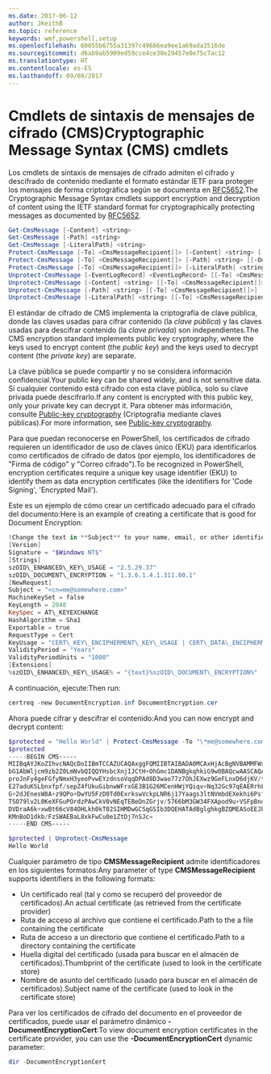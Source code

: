 ```yaml
---
ms.date: 2017-06-12
author: JKeithB
ms.topic: reference
keywords: wmf,powershell,setup
ms.openlocfilehash: 60055b6755a31397c49686ea9ee1a69ada3516de
ms.sourcegitcommit: d6ab9ab5909ed59cce4ce30e29457e0e75c7ac12
ms.translationtype: HT
ms.contentlocale: es-ES
ms.lasthandoff: 09/08/2017
---
```

# <a name="cryptographic-message-syntax-cms-cmdlets"></a><span data-ttu-id="7d287-102">Cmdlets de sintaxis de mensajes de cifrado (CMS)</span><span class="sxs-lookup"><span data-stu-id="7d287-102">Cryptographic Message Syntax (CMS) cmdlets</span></span>

<span data-ttu-id="7d287-103">Los cmdlets de sintaxis de mensajes de cifrado admiten el cifrado y descifrado de contenido mediante el formato estándar IETF para proteger los mensajes de forma criptográfica según se documenta en [RFC5652](https://tools.ietf.org/html/rfc5652).</span><span class="sxs-lookup"><span data-stu-id="7d287-103">The Cryptographic Message Syntax cmdlets support encryption and decryption of content using the IETF standard format for cryptographically protecting messages as documented by [RFC5652](https://tools.ietf.org/html/rfc5652).</span></span>

```powershell
Get-CmsMessage [-Content] <string>
Get-CmsMessage [-Path] <string>
Get-CmsMessage [-LiteralPath] <string>
Protect-CmsMessage [-To] <CmsMessageRecipient[]> [-Content] <string> [[-OutFile] <string>]
Protect-CmsMessage [-To] <CmsMessageRecipient[]> [-Path] <string> [[-OutFile] <string>]
Protect-CmsMessage [-To] <CmsMessageRecipient[]> [-LiteralPath] <string> [[-OutFile] <string>]
Unprotect-CmsMessage [-EventLogRecord] <EventLogRecord> [[-To] <CmsMessageRecipient[]>] [-IncludeContext]
Unprotect-CmsMessage [-Content] <string> [[-To] <CmsMessageRecipient[]>] [-IncludeContext]
Unprotect-CmsMessage [-Path] <string> [[-To] <CmsMessageRecipient[]>] [-IncludeContext]
Unprotect-CmsMessage [-LiteralPath] <string> [[-To] <CmsMessageRecipient[]>] [-IncludeContext]
```

<span data-ttu-id="7d287-104">El estándar de cifrado de CMS implementa la criptografía de clave pública, donde las claves usadas para cifrar contenido (la *clave pública*) y las claves usadas para descifrar contenido (la *clave privada*) son independientes.</span><span class="sxs-lookup"><span data-stu-id="7d287-104">The CMS encryption standard implements public key cryptography, where the keys used to encrypt content (the *public key*) and the keys used to decrypt content (the *private key*) are separate.</span></span>

<span data-ttu-id="7d287-105">La clave pública se puede compartir y no se considera información confidencial.</span><span class="sxs-lookup"><span data-stu-id="7d287-105">Your public key can be shared widely, and is not sensitive data.</span></span> <span data-ttu-id="7d287-106">Si cualquier contenido está cifrado con esta clave pública, solo su clave privada puede descifrarlo.</span><span class="sxs-lookup"><span data-stu-id="7d287-106">If any content is encrypted with this public key, only your private key can decrypt it.</span></span> <span data-ttu-id="7d287-107">Para obtener más información, consulte [Public-key cryptography](https://en.wikipedia.org/wiki/Public-key_cryptography) (Criptografía mediante claves públicas).</span><span class="sxs-lookup"><span data-stu-id="7d287-107">For more information, see [Public-key cryptography](https://en.wikipedia.org/wiki/Public-key_cryptography).</span></span>

<span data-ttu-id="7d287-108">Para que puedan reconocerse en PowerShell, los certificados de cifrado requieren un identificador de uso de claves único (EKU) para identificarlos como certificados de cifrado de datos (por ejemplo, los identificadores de "Firma de código" y "Correo cifrado").</span><span class="sxs-lookup"><span data-stu-id="7d287-108">To be recognized in PowerShell, encryption certificates require a unique key usage identifier (EKU) to identify them as data encryption certificates (like the identifiers for 'Code Signing', 'Encrypted Mail').</span></span>

<span data-ttu-id="7d287-109">Este es un ejemplo de cómo crear un certificado adecuado para el cifrado del documento:</span><span class="sxs-lookup"><span data-stu-id="7d287-109">Here is an example of creating a certificate that is good for Document Encryption:</span></span>

```powershell
(Change the text in **Subject** to your name, email, or other identifier), and put in a file (i.e.: DocumentEncryption.inf):
[Version]
Signature = "$Windows NT$"
[Strings]
szOID\_ENHANCED\_KEY\_USAGE = "2.5.29.37"
szOID\_DOCUMENT\_ENCRYPTION = "1.3.6.1.4.1.311.80.1"
[NewRequest]
Subject = "<cn=me@somewhere.com>"
MachineKeySet = false
KeyLength = 2048
KeySpec = AT\_KEYEXCHANGE
HashAlgorithm = Sha1
Exportable = true
RequestType = Cert
KeyUsage = "CERT\_KEY\_ENCIPHERMENT\_KEY\_USAGE | CERT\_DATA\_ENCIPHERMENT\_KEY\_USAGE"
ValidityPeriod = "Years"
ValidityPeriodUnits = "1000"
[Extensions]
%szOID\_ENHANCED\_KEY\_USAGE% = "{text}%szOID\_DOCUMENT\_ENCRYPTION%"
```

<span data-ttu-id="7d287-110">A continuación, ejecute:</span><span class="sxs-lookup"><span data-stu-id="7d287-110">Then run:</span></span>
```powershell
certreq -new DocumentEncryption.inf DocumentEncryption.cer
```

<span data-ttu-id="7d287-111">Ahora puede cifrar y descifrar el contenido:</span><span class="sxs-lookup"><span data-stu-id="7d287-111">And you can now encrypt and decrypt content:</span></span>

```powershell
$protected = "Hello World" | Protect-CmsMessage -To "\*me@somewhere.com\*[](mailto:*leeholm@microsoft.com*)"
$protected
-----BEGIN CMS-----
MIIBqAYJKoZIhvcNAQcDoIIBmTCCAZUCAQAxggFQMIIBTAIBADA0MCAxHjAcBgNVBAMMFWxlZWhv
bG1AbWljcm9zb2Z0LmNvbQIQQYHsbcXnjIJCtH+OhGmc1DANBgkqhkiG9w0BAQcwAASCAQAnkFHM
proJnFy4geFGfyNmxH3yeoPvwEYzdnsoVqqDPAd8D3wao77z7OhJEXwz9GeFLnxD6djKV/tF4PxR
E27aduKSLbnxfpf/sepZ4fUkuGibnwWFrxGE3B1G26MCenHWjYQiqv+Nq32Gc97qEAERrhLv6S4R
G+2dJEnesW8A+z9QPo+DwYU5FzD0Td0ExrkswVckpLNR6j17Yaags3ltNVmbdEXekhi6Psf2MLMP
TSO79lv2L0KeXFGuPOrdzPAwCkV0vNEqTEBeDnZGrjv/5766bM3GW34FXApod9u+VSFpBnqVOCBA
DVDraA6k+xwBt66cV84OHLkh0kT02SIHMDwGCSqGSIb3DQEHATAdBglghkgBZQMEASoEEJbJaiRl
KMnBoD1dkb/FzSWAEBaL8xkFwCu0e1ZtDj7nSJc=
-----END CMS-----

$protected | Unprotect-CmsMessage
Hello World
```

<span data-ttu-id="7d287-112">Cualquier parámetro de tipo **CMSMessageRecipient** admite identificadores en los siguientes formatos:</span><span class="sxs-lookup"><span data-stu-id="7d287-112">Any parameter of type **CMSMessageRecipient** supports identifiers in the following formats:</span></span>
- <span data-ttu-id="7d287-113">Un certificado real (tal y como se recuperó del proveedor de certificados).</span><span class="sxs-lookup"><span data-stu-id="7d287-113">An actual certificate (as retrieved from the certificate provider)</span></span>
- <span data-ttu-id="7d287-114">Ruta de acceso al archivo que contiene el certificado.</span><span class="sxs-lookup"><span data-stu-id="7d287-114">Path to the a file containing the certificate</span></span>
- <span data-ttu-id="7d287-115">Ruta de acceso a un directorio que contiene el certificado.</span><span class="sxs-lookup"><span data-stu-id="7d287-115">Path to a directory containing the certificate</span></span>
- <span data-ttu-id="7d287-116">Huella digital del certificado (usada para buscar en el almacén de certificados).</span><span class="sxs-lookup"><span data-stu-id="7d287-116">Thumbprint of the certificate (used to look in the certificate store)</span></span>
- <span data-ttu-id="7d287-117">Nombre de asunto del certificado (usado para buscar en el almacén de certificados).</span><span class="sxs-lookup"><span data-stu-id="7d287-117">Subject name of the certificate (used to look in the certificate store)</span></span>

<span data-ttu-id="7d287-118">Para ver los certificados de cifrado del documento en el proveedor de certificados, puede usar el parámetro dinámico **-DocumentEncryptionCert**:</span><span class="sxs-lookup"><span data-stu-id="7d287-118">To view document encryption certificates in the certificate provider, you can use the **-DocumentEncryptionCert** dynamic parameter:</span></span>

```powershell
dir -DocumentEncryptionCert
```

